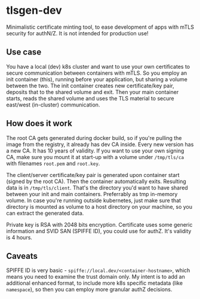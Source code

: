 # tlsgen-dev

Minimalistic certificate minting tool, to ease development of apps with mTLS security for authN/Z.
It is not intended for production use!

## Use case

You have a local (dev) k8s cluster and want to use your own certificates to secure communication between containers with mTLS. So you employ an init container (this), running before your application, but sharing a volume between the two. The init container creates new certificate/key pair, deposits that to the shared volume and exit. Then your main container starts, reads the shared volume and uses the TLS material to secure east/west (in-cluster) communication.

## How does it work

The root CA gets generated during docker build, so if you're pulling the image from the registry, it already has dev CA inside. Every new version has a new CA. It has 10 years of validity. If you want to use your own signing CA, make sure you mount it at start-up with a volume under `/tmp/tls/ca` with filenames `root.pem` and `root.key`.

The client/server certificate/key pair is generated upon container start (signed by the root CA). Then the container automatically exits. Resulting data is in `/tmp/tls/client`. That's the directory you'd want to have shared between your init and main containers. Preferrably as tmp in-memory volume. In case you're running outside kubernetes, just make sure that directory is mounted as volume to a host directory on your machine, so you can extract the generated data.

Private key is RSA with 2048 bits encryption. Certificate uses some generic information and SVID SAN (SPIFFE ID), you could use for authZ. It's validity is 4 hours.

## Caveats

SPIFFE ID is very basic - `spiffe://local.dev/<container-hostname>`, which means you need to examine the trust domain only. My intent is to add an additional enhanced format, to include more k8s specific metadata (like `namespace`), so then you can employ more granular authZ decisions.